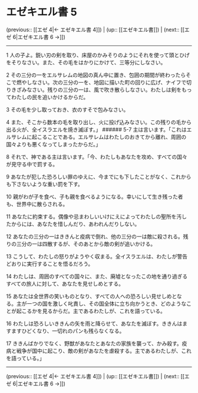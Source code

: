# エゼキエル書 5

(previous:: [[エゼ 4|← エゼキエル書 4]]) | (up:: [[エゼキエル書]]) | (next:: [[エゼ 6|エゼキエル書 6 →]])

***


1 人の子よ。鋭い刃の剣を取り、床屋のかみそりのようにそれを使って頭とひげをそりなさい。また、その毛をはかりにかけて、三等分にしなさい。 

2 その三分の一をエルサレムの地図の真ん中に置き、包囲の期間が終わったらそこで燃やしなさい。次の三分の一を、地図に描いた町の回りに広げ、ナイフで切りきざみなさい。残りの三分の一は、風で吹き散らしなさい。わたしは剣をもってわたしの民を追いかけるからだ。 

3 その毛を少し取っておき、衣のすそで包みなさい。 

4 また、そこから数本の毛を取り出し、火に投げ込みなさい。この残りの毛から出る火が、全イスラエルを焼き滅ぼす。」 ###### 5-7 主は言います。「これはエルサレムに起こることである。エルサレムはわたしのおきてから離れ、周囲の国々よりも悪くなってしまったからだ。」 

8 それで、神である主は言います。「今、わたしもあなたを攻め、すべての国々が見守る中で罰する。 

9 あなたが犯した恐ろしい罪のゆえに、今までにも下したことがなく、これからも下さないような重い罰を下す。 

10 親がわが子を食べ、子も親を食べるようになる。幸いにして生き残った者も、世界中に散らされる。 

11 あなたに約束する。偶像や忌まわしいいけにえによってわたしの聖所を汚したからには、あなたを惜しんだり、あわれんだりしない。 

12 あなたの三分の一はききんと疫病で倒れ、他の三分の一は敵に殺される。残りの三分の一は四散するが、そのあとから敵の剣が追いかける。 

13 こうして、わたしの怒りがようやく収まる。全イスラエルは、わたしが警告どおりに実行することを悟るだろう。 

14 わたしは、周囲のすべての国々に、また、廃墟となったこの地を通り過ぎるすべての旅人に対して、あなたを見せしめとする。 

15 あなたは全世界の笑いものとなり、すべての人への恐ろしい見せしめとなる。主が一つの国を激しく叱責し、その国全体に立ち向かうとき、どのようなことが起こるかを見るからだ。主であるわたしが、これを語っている。 

16 わたしは恐ろしいききんの矢を雨と降らせて、あなたを滅ぼす。ききんはますますひどくなり、一切れのパンも残らなくなる。 

17 ききんばかりでなく、野獣があなたとあなたの家族を襲って、かみ殺す。疫病と戦争が国中に起こり、敵の剣があなたを虐殺する。主であるわたしが、これを語っている。」

***

(previous:: [[エゼ 4|← エゼキエル書 4]]) | (up:: [[エゼキエル書]]) | (next:: [[エゼ 6|エゼキエル書 6 →]])

